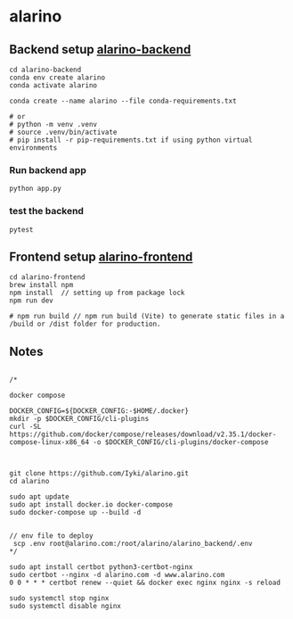 # alarino

## Backend setup [alarino-backend](alarino_backend/)
```
cd alarino-backend
conda env create alarino
conda activate alarino

conda create --name alarino --file conda-requirements.txt

# or 
# python -m venv .venv
# source .venv/bin/activate
# pip install -r pip-requirements.txt if using python virtual environments
```

### Run backend app
```
python app.py
```
### test the backend
```
pytest
```

## Frontend setup [alarino-frontend](./alarino-frontend/)
```
cd alarino-frontend
brew install npm
npm install  // setting up from package lock
npm run dev  

# npm run build // npm run build (Vite) to generate static files in a /build or /dist folder for production.
```

## Notes
```

/*

docker compose

DOCKER_CONFIG=${DOCKER_CONFIG:-$HOME/.docker}
mkdir -p $DOCKER_CONFIG/cli-plugins
curl -SL https://github.com/docker/compose/releases/download/v2.35.1/docker-compose-linux-x86_64 -o $DOCKER_CONFIG/cli-plugins/docker-compose



git clone https://github.com/Iyki/alarino.git
cd alarino

sudo apt update
sudo apt install docker.io docker-compose 
sudo docker-compose up --build -d


// env file to deploy
 scp .env root@alarino.com:/root/alarino/alarino_backend/.env
*/

sudo apt install certbot python3-certbot-nginx
sudo certbot --nginx -d alarino.com -d www.alarino.com
0 0 * * * certbot renew --quiet && docker exec nginx nginx -s reload

sudo systemctl stop nginx
sudo systemctl disable nginx

```



